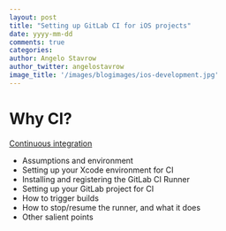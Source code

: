```yaml
---
layout: post
title: "Setting up GitLab CI for iOS projects"
date: yyyy-mm-dd
comments: true
categories:
author: Angelo Stavrow
author_twitter: angelostavrow
image_title: '/images/blogimages/ios-development.jpg'
---
```


# Why CI?

[Continuous integration]() 

- Assumptions and environment
- Setting up your Xcode environment for CI
- Installing and registering the GitLab CI Runner
- Setting up your GitLab project for CI
- How to trigger builds
- How to stop/resume the runner, and what it does
- Other salient points

